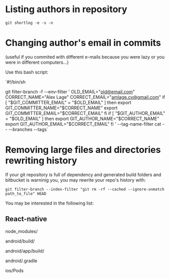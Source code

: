 # Listing authors in repository

`git shortlog -e -s -n`

# Changing author's email in commits 
(useful if you commited with different e-mails because you were lazy or you were in different computers...)

Use this bash script:

`#!/bin/sh

git filter-branch -f --env-filter '
OLD_EMAIL="old@email.com"
CORRECT_NAME="Alex Lage"
CORRECT_EMAIL="amlage.cv@gmail.com"
if [ "$GIT_COMMITTER_EMAIL" = "$OLD_EMAIL" ]
then
    export GIT_COMMITTER_NAME="$CORRECT_NAME"
    export GIT_COMMITTER_EMAIL="$CORRECT_EMAIL"
fi
if [ "$GIT_AUTHOR_EMAIL" = "$OLD_EMAIL" ]
then
    export GIT_AUTHOR_NAME="$CORRECT_NAME"
    export GIT_AUTHOR_EMAIL="$CORRECT_EMAIL"
fi
' --tag-name-filter cat -- --branches --tags`



# Removing large files and directories rewriting history

If your git repository is full of dependency and generated build folders and bitbucket is warninig you, you may rewrite your repo's history with:

`git filter-branch --index-filter "git rm -rf --cached --ignore-unmatch path_to_file" HEAD`


You may be interested in the following list:

## React-native

node_modules/

android/build/

android/app/build/

android/.gradle

ios/Pods



